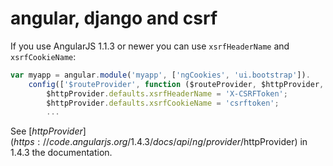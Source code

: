 # angular, django and csrf

If you use AngularJS 1.1.3 or newer you can use `xsrfHeaderName` and `xsrfCookieName`:

```javascript
var myapp = angular.module('myapp', ['ngCookies', 'ui.bootstrap']).
    config(['$routeProvider', function ($routeProvider, $httpProvider, $cookies) {
        $httpProvider.defaults.xsrfHeaderName = 'X-CSRFToken';
        $httpProvider.defaults.xsrfCookieName = 'csrftoken';
        ...
```

See [$httpProvider](https://code.angularjs.org/1.4.3/docs/api/ng/provider/$httpProvider) in 1.4.3 the documentation.
